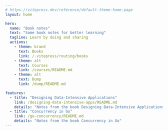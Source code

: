 ```yaml
---
# https://vitepress.dev/reference/default-theme-home-page
layout: home

hero:
  name: "Book notes"
  text: "Some book notes for better learning"
  tagline: Learn by doing and sharing
  actions:
    - theme: brand
      text: Books
      link: /.vitepress/routing/books
    - theme: alt
      text: Courses
      link: /courses/README.md
    - theme: alt
      text: Dump
      link: /dump/README.md

features:
  - title: "Designing Data-Intensive Applications"
    link: /designing-data-intensive-apps/README.md
    details: "Notes from the book Designing Data-Intensive Applications"
  - title: "Concurrency in Go"
    link: /go-concurrency/README.md
    details: "Notes from the book Concurrency in Go"
---
```


